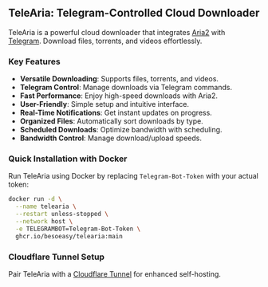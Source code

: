 ## TeleAria: Telegram-Controlled Cloud Downloader

TeleAria is a powerful cloud downloader that integrates [Aria2](https://aria2.github.io/) with [Telegram](https://telegram.org/). Download files, torrents, and videos effortlessly.

### Key Features

- **Versatile Downloading**: Supports files, torrents, and videos.
- **Telegram Control**: Manage downloads via Telegram commands.
- **Fast Performance**: Enjoy high-speed downloads with Aria2.
- **User-Friendly**: Simple setup and intuitive interface.
- **Real-Time Notifications**: Get instant updates on progress.
- **Organized Files**: Automatically sort downloads by type.
- **Scheduled Downloads**: Optimize bandwidth with scheduling.
- **Bandwidth Control**: Manage download/upload speeds.

### Quick Installation with Docker

Run TeleAria using Docker by replacing `Telegram-Bot-Token` with your actual token:

```bash
docker run -d \
  --name telearia \
  --restart unless-stopped \
  --network host \
  -e TELEGRAMBOT=Telegram-Bot-Token \
  ghcr.io/besoeasy/telearia:main
```

### Cloudflare Tunnel Setup

Pair TeleAria with a [Cloudflare Tunnel](https://developers.cloudflare.com/cloudflare-one/connections/connect-apps/) for enhanced self-hosting.
